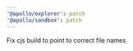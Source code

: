 ```yaml
---
'@apollo/explorer': patch
'@apollo/sandbox': patch
---
```


Fix cjs build to point to correct file names
